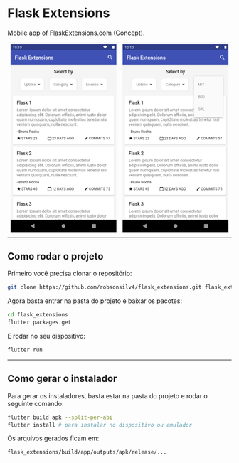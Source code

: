 # Flask Extensions

Mobile app of FlaskExtensions.com (Concept).

|                                |                                |
| :----------------------------: | :----------------------------: |
| ![Preview](screenshots/01.png) | ![Preview](screenshots/02.png) |
|                                |                                |


## Como rodar o projeto

Primeiro você precisa clonar o repositório:

```sh
git clone https://github.com/robsonsilv4/flask_extensions.git flask_extensions
```

Agora basta entrar na pasta do projeto e baixar os pacotes:

```sh
cd flask_extensions
flutter packages get
```

E rodar no seu dispositivo:

```sh
flutter run
```

---

## Como gerar o instalador

Para gerar os instaladores, basta estar na pasta do projeto e rodar o seguinte comando:

```sh
flutter build apk --split-per-abi
flutter install # para instalar no dispositivo ou emulador
```

Os arquivos gerados ficam em:

```sh
flask_extensions/build/app/outputs/apk/release/...
```
